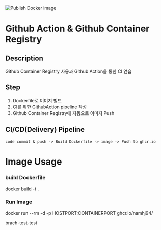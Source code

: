 ![Publish Docker image](https://github.com/namhj94/Actions-ghcr-CI-CD-Pipeline/workflows/Publish%20Docker%20image/badge.svg)
# Github Action & Github Container Registry
## Description
Github Container Registry 사용과 Github Action을 통한 CI 연습
## Step
1. Dockerfile로 이미지 빌드 
2. CI를 위한 GithubAction pipeline 작성
3. Github Container Registry에 자동으로 이미지 Push
## CI/CD(Delivery) Pipeline
```
code commit & push -> Build Dockerfile -> image -> Push to ghcr.io
```
# Image Usage
### build Dockerfile
docker build -t <IMAGENAME> .
### Run Image
docker run --rm -d -p HOSTPORT:CONTAINERPORT ghcr.io/namhj94/<IMAGENAME>
  
brach-test-test
